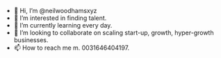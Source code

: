 - 👋 Hi, I’m @neilwoodhamsxyz
- 👀 I’m interested in finding talent.
- 🌱 I’m currently learning every day.
- 💞️ I’m looking to collaborate on scaling start-up, growth, hyper-growth businesses.
- 📫 How to reach me m. 0031646404197.

<!---
neilwoodhamsxyz/neilwoodhamsxyz is a ✨ special ✨ repository because its `README.md` (this file) appears on your GitHub profile.
You can click the Preview link to take a look at your changes.
--->
